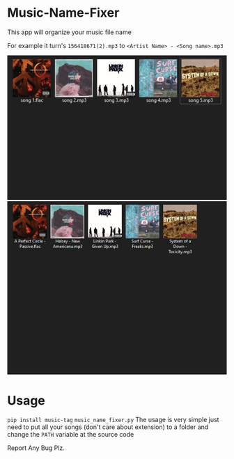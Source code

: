 # Music-Name-Fixer
This app will organize your music file name

For example it turn's `156418671(2).mp3` to `<Artist Name> - <Song name>.mp3`

![Before](/img/before.JPG)
![Before](/img/after.JPG)

# Usage
`pip install music-tag`
`music_name_fixer.py`
The usage is very simple just need to put all your songs (don't care about extension) to a folder and change the `PATH` variable at the source code

Report Any Bug Plz.

